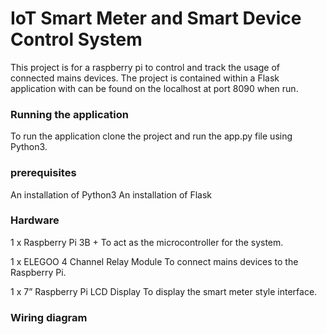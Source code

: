 # IoT Smart Meter and Smart Device Control System

This project is for a raspberry pi to control and track the usage of connected mains devices.  The project is contained within a Flask application with can be found on the localhost at port 8090 when run.

### Running the application
To run the application clone the project and run the app.py file using Python3.  

### prerequisites
An installation of Python3
An installation of Flask

### Hardware
1 x Raspberry Pi 3B + 
To act as the microcontroller for the system.

1 x ELEGOO 4 Channel Relay Module
To connect mains devices to the Raspberry Pi.

1 x 7” Raspberry Pi LCD Display
To display the smart meter style interface.


### Wiring diagram


